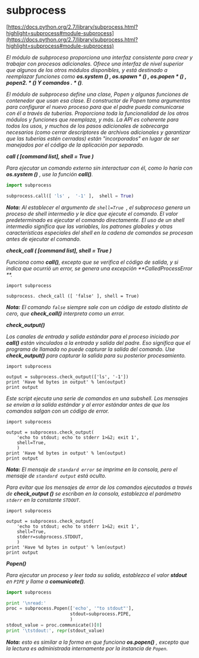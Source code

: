 # subprocess
[https://docs.python.org/2.7/library/subprocess.html?highlight=subprocess#module-subprocess](https://docs.python.org/2.7/library/subprocess.html?highlight=subprocess#module-subprocess)

_El módulo de subproceso proporciona una interfaz consistente para crear y trabajar con procesos adicionales. Ofrece una interfaz de nivel superior que algunos de los otros módulos disponibles, y está destinado a reemplazar funciones como **os.system () , os.spawn * () , os.popen * () , popen2. * () Y comandos . * ()**._

_El módulo de subproceso define una clase, Popen y algunas funciones de contenedor que usan esa clase. El constructor de Popen toma argumentos para configurar el nuevo proceso para que el padre pueda comunicarse con él a través de tuberías. Proporciona toda la funcionalidad de los otros módulos y funciones que reemplaza, y más. La API es coherente para todos los usos, y muchos de los pasos adicionales de sobrecarga necesarios (como cerrar descriptores de archivos adicionales y garantizar que las tuberías estén cerradas) están "incorporados" en lugar de ser manejados por el código de la aplicación por separado._

_**call ( [command list], shell = True )**_

_Para ejecutar un comando externo sin interactuar con él, como lo haría con **os.system ()** , use la función **call()**._

```python
import subprocess

subprocess.call([ 'ls' ,  '-1' ],  shell = True)
```

_**Nota:** Al establecer el argumento de `shell=True `, el subproceso genera un proceso de shell intermedio y le dice que ejecute el comando. El valor predeterminado es ejecutar el comando directamente. El uso de un shell intermedio significa que las variables, los patrones globales y otras características especiales del shell en la cadena de comandos se procesan antes de ejecutar el comando._

_**check_call ( [command list], shell = True )**_

_Funciona como **call()**, excepto que se verifica el código de salida, y si indica que ocurrió un error, se genera una excepción **CalledProcessError **._

```pyhon
import subprocess

subprocess. check_call ([ 'false' ], shell = True)
```

_**Nota:** El comando `false` siempre sale con un código de estado distinto de cero, que **check_call()** interpreta como un error._

_**check_output()**_

_Los canales de entrada y salida estándar para el proceso iniciado por **call()** están vinculados a la entrada y salida del padre. Eso significa que el programa de llamada no puede capturar la salida del comando. Use **check_output()** para capturar la salida para su posterior procesamiento._

```pyhon
import subprocess

output = subprocess.check_output(['ls', '-1'])
print 'Have %d bytes in output' % len(output)
print output
```

_Este script ejecuta una serie de comandos en una subshell. Los mensajes se envían a la salida estándar y al error estándar antes de que los comandos salgan con un código de error._

```pyhon
import subprocess

output = subprocess.check_output(
    'echo to stdout; echo to stderr 1>&2; exit 1',
    shell=True,
    )
print 'Have %d bytes in output' % len(output)
print output
```

_**Nota:** El mensaje de `standard error` se imprime en la consola, pero el mensaje de `standard output` está oculto._

_Para evitar que los mensajes de error de los comandos ejecutados a través de **check_output ()** se escriban en la consola, establezca el parámetro `stderr` en la constante `STDOUT`._

```pyhon
import subprocess

output = subprocess.check_output(
    'echo to stdout; echo to stderr 1>&2; exit 1',
    shell=True,
    stderr=subprocess.STDOUT,
    )
print 'Have %d bytes in output' % len(output)
print output
```

_**Popen()**_

_Para ejecutar un proceso y leer toda su salida, establezca el valor **stdout** en `PIPE` y llame a **comunicate()**._

```python
import subprocess

print '\nread:'
proc = subprocess.Popen(['echo', '"to stdout"'], 
                        stdout=subprocess.PIPE,
                        )
stdout_value = proc.communicate()[0]
print '\tstdout:', repr(stdout_value)
```

_**Nota:** esto es similar a la forma en que funciona **os.popen()** , excepto que la lectura es administrada internamente por la instancia de `Popen`._
